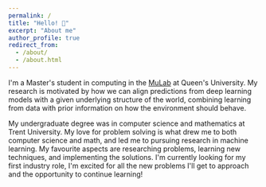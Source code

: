 ```yaml
---
permalink: /
title: "Hello! 👋"
excerpt: "About me"
author_profile: true
redirect_from: 
  - /about/
  - /about.html
---
```


I'm a Master's student in computing in the [MuLab](https://mulab.ai) at Queen's University. My research is motivated by how we can align predictions from 
deep learning models with a given underlying structure of the world, combining learning from data with prior information on how the environment should behave.

My undergraduate degree was in computer science and mathematics at Trent University. My love for problem solving is what drew me to both computer science and math, and led me to pursuing research in machine learning. My favourite aspects are researching problems, learning new techniques, and implementing the solutions. I'm currently looking for my first industry role, I'm excited for all the new problems I'll get to approach and the opportunity to continue learning!
